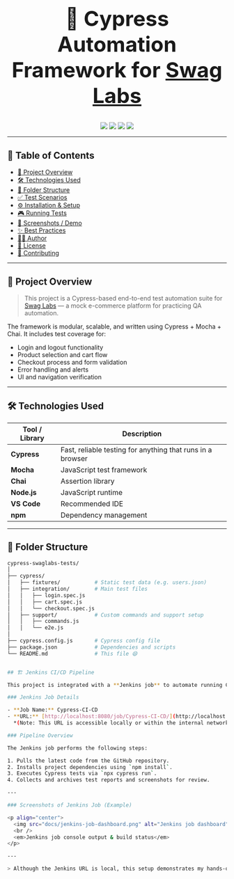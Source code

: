 <!-- README.md -->

<h1 align="center" style="font-size: 3rem; font-weight: bold; border-bottom: none;">
  🧪 Cypress Automation Framework for <a href="https://www.saucedemo.com/v1/index.html" target="_blank">Swag Labs</a>
</h1>

<p align="center">
  <img src="https://img.shields.io/badge/Cypress-E2E%20Testing-17202A?style=for-the-badge&logo=cypress&logoColor=white" />
  <img src="https://img.shields.io/badge/Test%20Coverage-High-brightgreen?style=for-the-badge" />
  <img src="https://img.shields.io/badge/License-MIT-blue?style=for-the-badge" />
  <img src="https://img.shields.io/github/last-commit/YOUR_USERNAME/YOUR_REPOSITORY_NAME?style=for-the-badge" />
</p>

---

## 📌 Table of Contents

- [📖 Project Overview](#-project-overview)
- [🛠 Technologies Used](#-technologies-used)
- [📁 Folder Structure](#-folder-structure)
- [✅ Test Scenarios](#-test-scenarios)
- [⚙️ Installation & Setup](#️-installation--setup)
- [🎮 Running Tests](#-running-tests)
- [📸 Screenshots / Demo](#-screenshots--demo)
- [✨ Best Practices](#-best-practices)
- [🧑‍💻 Author](#-author)
- [📄 License](#-license)
- [🤝 Contributing](#-contributing)

---

## 📖 Project Overview

> This project is a Cypress-based end-to-end test automation suite for [Swag Labs](https://www.saucedemo.com/v1/index.html) — a mock e-commerce platform for practicing QA automation.

The framework is modular, scalable, and written using Cypress + Mocha + Chai. It includes test coverage for:

- Login and logout functionality
- Product selection and cart flow
- Checkout process and form validation
- Error handling and alerts
- UI and navigation verification

---

## 🛠 Technologies Used

| Tool / Library    | Description                          |
|------------------|--------------------------------------|
| **Cypress**       | Fast, reliable testing for anything that runs in a browser |
| **Mocha**         | JavaScript test framework            |
| **Chai**          | Assertion library                    |
| **Node.js**       | JavaScript runtime                   |
| **VS Code**       | Recommended IDE                      |
| **npm**           | Dependency management                |

---

## 📁 Folder Structure

```bash
cypress-swaglabs-tests/
│
├── cypress/
│   ├── fixtures/           # Static test data (e.g. users.json)
│   ├── integration/        # Main test files
│   │   ├── login.spec.js
│   │   ├── cart.spec.js
│   │   └── checkout.spec.js
│   ├── support/            # Custom commands and support setup
│   │   ├── commands.js
│   │   └── e2e.js
│
├── cypress.config.js       # Cypress config file
├── package.json            # Dependencies and scripts
└── README.md               # This file 😄


## 🏗️ Jenkins CI/CD Pipeline

This project is integrated with a **Jenkins job** to automate running Cypress test cases.

### Jenkins Job Details

- **Job Name:** Cypress-CI-CD  
- **URL:** [http://localhost:8080/job/Cypress-CI-CD/](http://localhost:8080/job/Cypress-CI-CD/)  
  *(Note: This URL is accessible locally or within the internal network only.)*

### Pipeline Overview

The Jenkins job performs the following steps:

1. Pulls the latest code from the GitHub repository.
2. Installs project dependencies using `npm install`.
3. Executes Cypress tests via `npx cypress run`.
4. Collects and archives test reports and screenshots for review.

---

### Screenshots of Jenkins Job (Example)

<p align="center">
  <img src="docs/jenkins-job-dashboard.png" alt="Jenkins job dashboard" width="600" />
  <br />
  <em>Jenkins job console output & build status</em>
</p>

---

> Although the Jenkins URL is local, this setup demonstrates my hands-on experience building CI/CD pipelines that automatically run Cypress tests to ensure code quality on every change.
